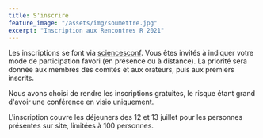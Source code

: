 ```yaml
---
title: S'inscrire
feature_image: "/assets/img/soumettre.jpg"
excerpt: "Inscription aux Rencontres R 2021"
---
```


Les inscriptions se font via
[sciencesconf](https://rr2021.sciencesconf.org/). Vous êtes invités à
indiquer votre mode de participation favori (en présence ou à
distance). La priorité sera donnée aux membres des comités et aux
orateurs, puis aux premiers inscrits.

Nous avons choisi de rendre les inscriptions gratuites, le risque étant
grand d'avoir une conférence en visio uniquement.

L'inscription couvre les déjeuners des 12 et 13 juillet pour les
personnes présentes sur site, limitées à 100 personnes.

